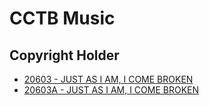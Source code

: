# CCTB Music

## Copyright Holder

- [20603 - JUST AS I AM, I COME BROKEN](/hymns/20603.md)
- [20603A - JUST AS I AM, I COME BROKEN](/hymns/20603A.md)

